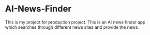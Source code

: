 # AI-News-Finder
This is my project for production project. This is an AI news finder app which searches through different news sites and provide the news.
